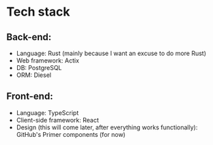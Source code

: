 # Tech stack

## Back-end:

- Language: Rust (mainly because I want an excuse to do more Rust)
- Web framework: Actix
- DB: PostgreSQL
- ORM: Diesel

## Front-end:

- Language: TypeScript
- Client-side framework: React
- Design (this will come later, after everything works functionally): GitHub's Primer components (for now)

